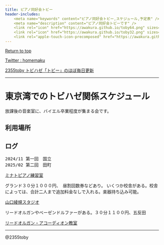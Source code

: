 ```yaml
---
title: ピアノ同好会トビー
header-includes:
	<meta name="keywords" content="ピアノ同好会トビー,スケジュール,予定表" />
	<meta name="description" content="ピアノ同好会トビーです" />
	<link rel="icon" href="https://awakura.github.io/toby64.png" sizes="64x64" type="image/png" /> 
	<link rel="icon" href="https://awakura.github.io/toby32.png" sizes="32x32" type="image/png" />  
	<link rel="apple-touch-icon-precomposed" href="https://awakura.github.io/toby150.png" />
---
```


[Return to top](https://awakura.github.io/)

[Twitter : homemaku](https://x.com/homemaku)

[2355toby トビハゼ「トビー」のほぼ毎日更新](https://www.youtube.com/channel/UCFq06QurrYT58m7wzqy1MZQ)

___

# 東京湾でのトビハゼ関係スケジュール

放課後の音楽室に、バイエル卒業程度が集まる会です。


## 利用場所


## ログ

<pre>
2024/11 第一回　国立
2025/02 第二回　田町
</pre>

[ミナトピアノ練習室](https://minato-m.com/)

グランド３０分１０００円、　昼割回数券などあり。
いくつか校舎がある。校舎によっては、合計二人まで追加料金なしで入れる。楽器持ち込み可能。

[山口綾規スタジオ](http://www.ryoki.org/rental.html)

リードオルガンやベーゼンドルファーがある。３０分１１００円、五反田

[リードオルガン・アコーディオン教室](https://coto.shuminavi.net/ib1c-8f38/school/s5d3-8ad2-b8b4)

---

@2355toby

